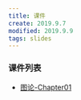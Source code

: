 ```yaml
---
title: 课件
create: 2019.9.7
modified: 2019.9.9
tags: slides
---
```


### 课件列表

- [图论-Chapter01](/discrete_math/files/Chapter01.pdf)